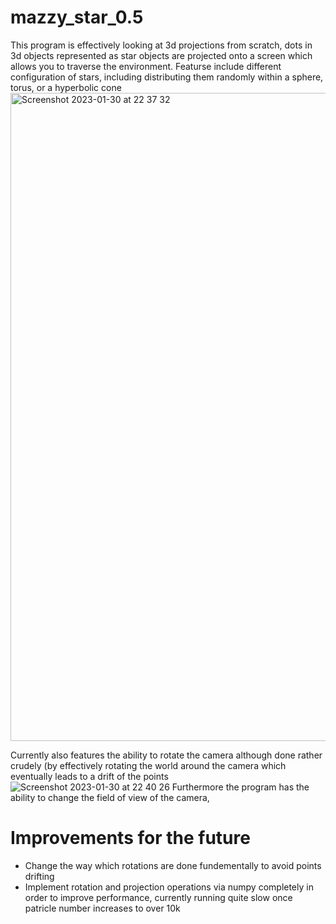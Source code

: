 # mazzy_star_0.5

This program is effectively looking at 3d projections from scratch, dots in 3d objects represented as star objects are projected onto a screen which allows you to traverse the environment.
Featurse include different configuration of stars, including distributing them randomly within a sphere, torus, or a hyperbolic cone <img width="1037" alt="Screenshot 2023-01-30 at 22 37 32" src="https://user-images.githubusercontent.com/53130019/225406746-c720bb42-b00b-45cc-a9c5-66a9b720b12e.png">

Currently also features the ability to rotate the camera although done rather crudely (by effectively rotating the world around the camera which eventually leads to a drift of the points
![Screenshot 2023-01-30 at 22 40 26](https://user-images.githubusercontent.com/53130019/225407319-1b9c8dc9-5fb2-4f57-a461-022ec0695a29.png)
Furthermore the program has the ability to change the field of view of the camera,

# Improvements for the future
- Change the way which rotations are done fundementally to avoid points drifting
- Implement rotation and projection operations via numpy completely in order to improve performance, currently running quite slow once patricle number increases to over 10k
